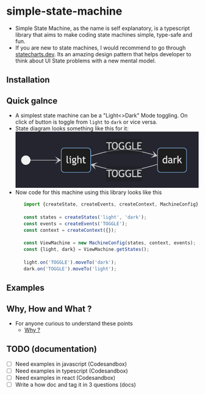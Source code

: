 # simple-state-machine

- Simple State Machine, as the name is self explanatory, is a typescript library that aims to make coding state machines simple, type-safe and fun. 
- If you are new to state machines, I would recommend to go through [statecharts.dev](https://statecharts.dev/what-is-a-state-machine.html). Its an amazing design pattern that helps developer to think about UI State problems with a new mental model. 

## Installation

## Quick galnce
- A simplest state machine can be a "Light<>Dark" Mode toggling. On click of button is toggle from `light` to `dark` or vice versa.
- State diagram looks something like this for it: ![toggle-sm](./docs/assets/toggle-sm.png)
- Now code for this machine using this library looks like this
   ```js
      import {createState, createEvents, createContext, MachineConfig} from 'simple-state-machine'

      const states = createStates('light', 'dark');
      const events = createEvents('TOGGLE');
      const context = createContext({});

      const ViewMachine = new MachineConfig(states, context, events);
      const {light, dark} = ViewMachine.getStates();
      
      light.on('TOGGLE').moveTo('dark');
      dark.on('TOGGLE').moveTo('light');
   ```

## Examples


## Why, How and What ?

- For anyone curious to understand these points 
  - [Why ?](./docs/why.md)


## TODO (documentation)

- [ ] Need examples in javascript (Codesandbox)
- [ ] Need examples in typescript (Codesandbox)
- [ ] Need examples in react (Codesandbox)
- [ ] Write a how doc and tag it in 3 questions (docs)